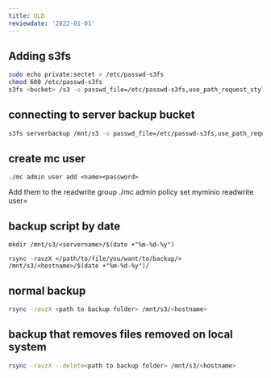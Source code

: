 ```yaml
---
title: OLD
reviewdate: '2022-01-01'
---
```


## Adding s3fs

```bash
sudo echo private:sectet > /etc/passwd-s3fs
chmod 600 /etc/passwd-s3fs
s3fs <bucket> /s3 -o passwd_file=/etc/passwd-s3fs,use_path_request_style,url=https://s3.breadnet.co.uk:9000
```

## connecting to server backup bucket

```bash
s3fs serverbackup /mnt/s3 -o passwd_file=/etc/passwd-s3fs,use_path_request_style,url=https://s3.breadnet.co.uk:9000
```

## create mc user

```./mc admin user add <name><password>```

Add them to the readwrite group ./mc admin policy set myminio readwrite user=<user>

## backup script by date

```basg
mkdir /mnt/s3/<servername>/$(date +"%m-%d-%y")

rsync -ravzX </path/to/file/you/want/to/backup/> /mnt/s3/<hostname>/$(date +"%m-%d-%y")/
```

## normal backup

```bash
rsync -ravzX <path to backup folder> /mnt/s3/<hostname>
```

## backup that removes files removed on local system

```bash
rsync -ravzX --delete<path to backup folder> /mnt/s3/<hostname>
```
